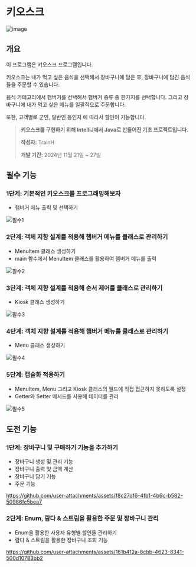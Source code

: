 # 키오스크


![image](https://github.com/user-attachments/assets/6374c08b-0d6d-4b90-8ebd-7a06f469ed4b)



##  개요
이 프로그램은 키오스크 프로그램입니다.  

키오스크는 내가 먹고 싶은 음식을 선택해서 장바구니에 담은 후, 장바구니에 담긴 음식들을 주문할 수 있습니다.

음식 카테고리에서 햄버거를 선택해서 햄버거 종류 중 한가지를 선택합니다. 그리고 장바구니에 내가 먹고 싶은 메뉴를 일괄적으로 주문합니다.

또한, 고객별로 군인, 일반인 등인지 에 따라서 할인이 가능합니다.

> 
> **키오스크를 구현하기 위해 IntelliJ에서 Java로 만들어진 기초 프로젝트입니다.**
> 
> **작성자:** TrainH
> 
> **개발 기간:** 2024년 11월 21일 ~ 27일  
> 


##  필수 기능

###   1단계: 기본적인 키오스크를 프로그래밍해보자
- 햄버거 메뉴 출력 및 선택하기


![필수1](https://github.com/user-attachments/assets/f1be512d-9348-4dbc-aeb3-4e7e7b16ad72)


###   2단계: 객체 지향 설계를 적용해 햄버거 메뉴를 클래스로 관리하기
- MenuItem 클래스 생성하기
- main 함수에서 MenuItem 클래스를 활용하여 햄버거 메뉴를 출력


![필수2](https://github.com/user-attachments/assets/f56af306-dfdf-4d8a-ac6c-2a462094aa26)


###   3단계: 객체 지향 설계를 적용해 순서 제어를 클래스로 관리하기
- Kiosk 클래스 생성하기


![필수3](https://github.com/user-attachments/assets/130829f1-28b7-4aea-bc60-10aefdbb916d)


###   4단계: 객체 지향 설계를 적용해 햄버거 메뉴를 클래스로 관리하기
- Menu 클래스 생성하기


![필수4](https://github.com/user-attachments/assets/4777a46b-3049-4e65-93a2-1694f6d7882d)


###   5단계: 캡슐화 적용하기
- MenuItem, Menu 그리고 Kiosk 클래스의 필드에 직접 접근하지 못하도록 설정
- Getter와 Setter 메서드를 사용해 데이터를 관리


![필수5](https://github.com/user-attachments/assets/217bdd18-c696-4359-bc10-0e6cd1083282)



##  도전 기능

###   1단계: 장바구니 및 구매하기 기능을 추가하기
- 장바구니 생성 및 관리 기능
- 장바구니 출력 및 금액 계산
- 장바구니 담기 기능
- 주문 기능


https://github.com/user-attachments/assets/f8c27df6-4fb1-4b6c-b582-50986fc5bea7



###   2단계: Enum, 람다 & 스트림을 활용한 주문 및 장바구니 관리 
- Enum을 활용한 사용자 유형별 할인율 관리하기
- 람다 & 스트림을 활용한 장바구니 조회 기능


https://github.com/user-attachments/assets/161b412a-8cbb-4623-8341-500d10783bb2


